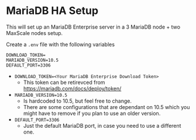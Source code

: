 # MariaDB HA Setup

This will set up an MariaDB Enterprise server in a 3 MariaDB node + two MaxScale nodes setup.

Create a `.env` file with the following variables

```
DOWNLOAD_TOKEN=
MARIADB_VERSION=10.5
DEFAULT_PORT=3306
```

- `DOWNLOAD_TOKEN=<Your MariaDB Enterprise Download Token>`
  - This token can be retirevced from <https://mariadb.com/docs/deploy/token/>
- `MARIADB_VERSION=10.5`
  - Is hardcoded to 10.5, but feel free to change. 
  - There are some configurations that are dependant on 10.5 which you might have to remove if you plan to use an older version.
- `DEFAULT_PORT=3306`
  - Just the default MariaDB port, in case you need to use a different one.

